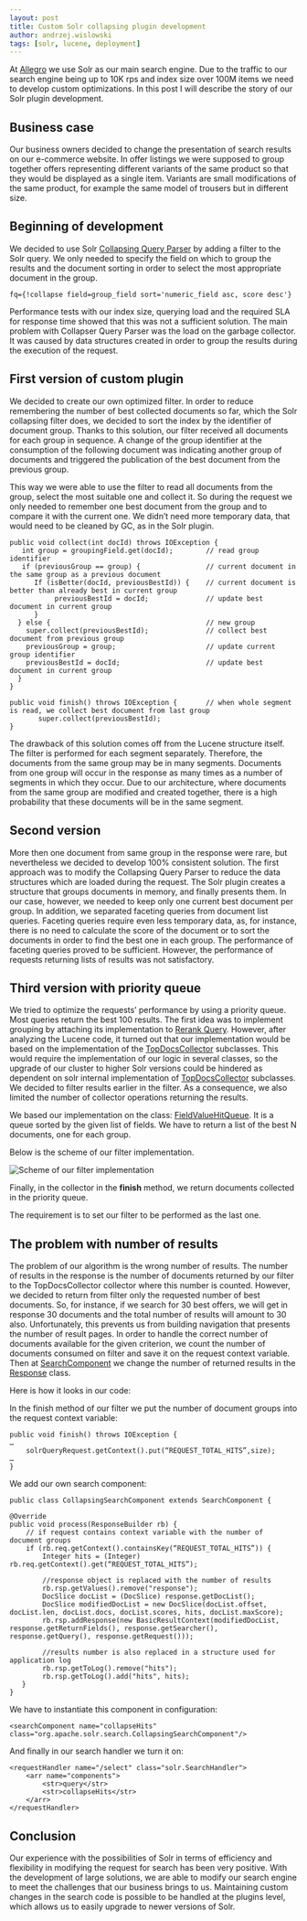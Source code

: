 ```yaml
---
layout: post
title: Custom Solr collapsing plugin development
author: andrzej.wislowski
tags: [solr, lucene, deployment]
---
```


At [Allegro](/about-us/) we use Solr as our main search engine. Due to the traffic to our search engine being up to 10K rps and index size 
over 100M items we need to develop custom optimizations. In this post I will describe the story of our Solr plugin development.

## Business case

Our business owners decided to change the presentation of search results on our e-commerce website. In offer listings we were supposed 
to group together offers representing different variants of the same product so that they would be displayed as a single item. Variants 
are small modifications of the same product, for example the same model of trousers but in different size.

## Beginning of development

We decided to use Solr [Collapsing Query Parser](https://lucene.apache.org/solr/guide/7_4/collapse-and-expand-results.html) 
by adding a filter to the Solr query.  We only needed to specify the field on which to group the results and the 
document sorting in order to select the most appropriate document in the group.

```
fq={!collapse field=group_field sort='numeric_field asc, score desc'}
```

Performance tests with our index size, querying load and the required SLA for response time showed that this was not a sufficient 
solution. The main problem with Collapser Query Parser was the load on the garbage collector. It was caused by data 
structures created in order to group the results during the execution of the request.

## First version of custom plugin

We decided to create our own optimized filter. In order to reduce remembering the number of best collected documents so far,
which the Solr collapsing filter does, we  decided to sort the index by the identifier of document group. Thanks to this 
solution, our filter received all documents for each group in sequence.  A change of the group identifier at the consumption 
of the following document  was indicating another group of documents and triggered the publication of the best document from the 
previous group.

This way we were able to use the filter to read all documents from the group, select the most suitable one and collect it. So 
during the request we only needed to remember one best document from the group and to compare it with the current one. We didn’t need 
more temporary data, that would need to be cleaned by GC, as in the Solr plugin.

```
public void collect(int docId) throws IOException {
   int group = groupingField.get(docId);        // read group identifier
   if (previousGroup == group) {                // current document in the same group as a previous document
      If (isBetter(docId, previousBestId)) {    // current document is better than already best in current group
           previousBestId = docId;              // update best document in current group
      }
  } else {                                      // new group
    super.collect(previousBestId);              // collect best document from previous group
    previousGroup = group;                      // update current group identifier
    previousBestId = docId;                     // update best document in current group
  }
}

public void finish() throws IOException {       // when whole segment is read, we collect best document from last group
       super.collect(previousBestId);
}

```

The drawback of this solution comes off from the Lucene structure itself.  The filter is performed for each segment separately. 
Therefore, the documents from the same group may be in many segments. Documents from one group will occur in the response as many times as 
a number of segments in which they occur. Due to our architecture, where documents from the same group are modified and created 
together, there is a high probability that these documents will be in the same segment.

## Second version

More then one document from same group in the response were rare, but nevertheless we decided to develop 100% consistent solution. 
The first approach was to modify the Collapsing Query Parser to reduce the data structures which are loaded during the request. 
The Solr plugin creates a structure that groups documents in memory, and finally presents them. In our case, however, we needed 
to keep only one current best document per group. In addition, we separated faceting queries from document list queries. Faceting 
queries require even less temporary data, as, for instance, there is no need to calculate the score of the document or to sort the 
documents in order to find the best one in each group. The performance of faceting queries proved to be sufficient. However, 
the performance of requests returning lists of results was not satisfactory.

## Third version with priority queue

We tried to optimize the requests’ performance by using a priority queue. Most queries return the best 100 results. The first idea 
was to implement grouping by attaching its implementation to [Rerank Query](https://lucene.apache.org/solr/guide/7_4/query-re-ranking.html). 
However, after analyzing the Lucene code, it turned out that our implementation would be based on the implementation of the 
[TopDocsCollector](https://github.com/apache/lucene-solr/blob/master/lucene/core/src/java/org/apache/lucene/search/TopDocsCollector.java) 
subclasses. This would require the implementation of our logic in several classes, so the upgrade of our cluster to higher Solr versions could 
be hindered as dependent on solr internal implementation of 
[TopDocsCollector](https://github.com/apache/lucene-solr/blob/master/lucene/core/src/java/org/apache/lucene/search/TopDocsCollector.java) subclasses. 
We decided to filter results earlier in the filter. As a consequence, we also limited the number of collector operations returning the results.

We based our implementation on the class: 
[FieldValueHitQueue](https://github.com/apache/lucene-solr/blob/master/lucene/core/src/java/org/apache/lucene/search/FieldValueHitQueue.java). 
It is a queue sorted by the given list of fields. We have to return a list of the best N documents, one for each group.

Below is the scheme of our filter implementation.

![Scheme of our filter implementation](/img/articles/2018-09-17-custom-solr-collapsing-plugin-development/algorithm.png)

Finally, in the collector in the **finish** method, we return documents collected in the priority queue.

The requirement is to set our filter to be performed as the last one.

## The problem with number of results

The problem of our algorithm is the wrong number of results. The number of results in the response is the number of documents 
returned by our filter to the TopDocsCollector collector  where this number is counted. However, we decided to return from 
filter only the requested number of best documents. So, for instance, if we search for 30 best offers, we will get in response 
30 documents and the total number of results will amount to 30 also. Unfortunately, this prevents us from building navigation 
that presents the number of result pages. In order to handle the correct number of documents available for the given criterion, 
we count the number of documents consumed on filter and save it on the request context variable. Then at 
[SearchComponent](https://github.com/apache/lucene-solr/blob/master/solr/core/src/java/org/apache/solr/handler/component/SearchComponent.java) 
we change the number of returned results in the 
[Response](https://github.com/apache/lucene-solr/blob/master/solr/core/src/java/org/apache/solr/response/SolrQueryResponse.java) class.

Here is how it looks in our code:

In the finish method of our filter we put the number of document groups into the request context variable:
```
public void finish() throws IOException {
…
    solrQueryRequest.getContext().put(“REQUEST_TOTAL_HITS”,size);
…
}
```
We add our own search component:
```
public class CollapsingSearchComponent extends SearchComponent {

@Override
public void process(ResponseBuilder rb) {
    // if request contains context variable with the number of document groups
    if (rb.req.getContext().containsKey(“REQUEST_TOTAL_HITS”)) {
        Integer hits = (Integer) rb.req.getContext().get(“REQUEST_TOTAL_HITS”);

        //response object is replaced with the number of results
        rb.rsp.getValues().remove("response");
        DocSlice docList = (DocSlice) response.getDocList();
        DocSlice modifiedDocList = new DocSlice(docList.offset, docList.len, docList.docs, docList.scores, hits, docList.maxScore);
        rb.rsp.addResponse(new BasicResultContext(modifiedDocList, response.getReturnFields(), response.getSearcher(), response.getQuery(), response.getRequest()));
    
        //results number is also replaced in a structure used for application log
        rb.rsp.getToLog().remove("hits");
        rb.rsp.getToLog().add("hits", hits);
   }
}

```

We have to instantiate this component in configuration:
```
<searchComponent name="collapseHits" class="org.apache.solr.search.CollapsingSearchComponent"/>
```

And finally in our search handler we turn it on:
```
<requestHandler name="/select" class="solr.SearchHandler">
	<arr name="components">
		<str>query</str>
		<str>collapseHits</str>
	</arr>
</requestHandler>
```

## Conclusion

Our experience with the possibilities of Solr in terms of efficiency and flexibility in modifying the request for search 
has been very positive. With the development of large solutions, we are able to modify our search engine to meet the 
challenges that our business brings to us. Maintaining custom changes in the search code is possible to be handled at 
the plugins level, which allows us to easily upgrade to newer versions of Solr.

